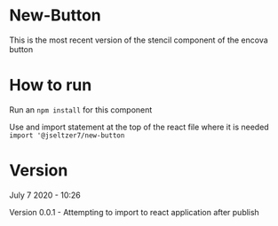 # New-Button

This is the most recent version of the stencil component of the encova button

# How to run

Run an `npm install` for this component

Use and import statement at the top of the react file where it is needed
`import '@jseltzer7/new-button`

# Version

July 7 2020 - 10:26

Version 0.0.1 - Attempting to import to react application after publish